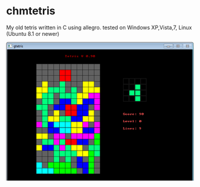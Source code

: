 chmtetris
=========

My old tetris written in C using allegro. 
tested on Windows XP,Vista,7, Linux (Ubuntu 8.1 or newer)

![screenshot](/tetris_screenshot.png?raw=true "Tetris Screenshot")
